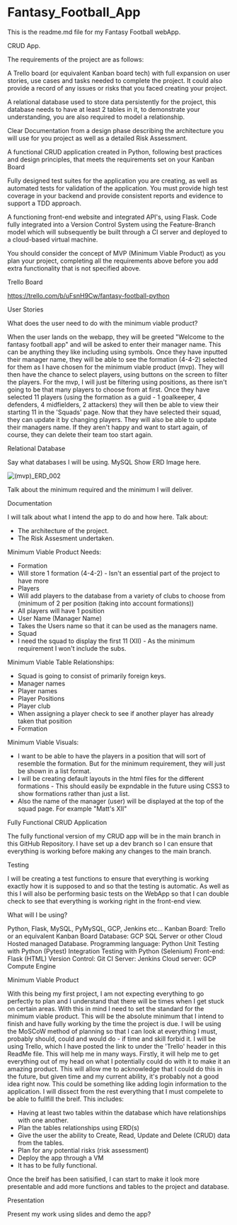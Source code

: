 # Fantasy_Football_App
This is the readme.md file for my Fantasy Football webApp.

CRUD App.

The requirements of the project are as follows:

A Trello board (or equivalent Kanban board tech) with full expansion
on user stories, use cases and tasks needed to complete the project.
It could also provide a record of any issues or risks that you faced
creating your project.

A relational database used to store data persistently for the
project, this database needs to have at least 2 tables in it, to
demonstrate your understanding, you are also required to model a
relationship.

Clear Documentation from a design phase describing the architecture
you will use for you project as well as a detailed Risk Assessment.

A functional CRUD application created in Python, following best
practices and design principles, that meets the requirements set on
your Kanban Board

Fully designed test suites for the application you are creating, as
well as automated tests for validation of the application. You must
provide high test coverage in your backend and provide consistent
reports and evidence to support a TDD approach.

A functioning front-end website and integrated API's, using Flask.
Code fully integrated into a Version Control System using the
Feature-Branch model which will subsequently be built through a CI
server and deployed to a cloud-based virtual machine.

You should consider the concept of MVP (Minimum Viable Product) as you
plan your project, completing all the requirements above before you add
extra functionality that is not specified above.


Trello Board

https://trello.com/b/uFsnH9Cw/fantasy-football-python


User Stories

What does the user need to do with the minimum viable product?

When the user lands on the webapp, they will be greeted "Welcome to the fantasy football app" and will be asked to enter their manager name. This can be anything they like including using symbols.
Once they have inputted their manager name, they will be able to see the formation (4-4-2) selected for them as I have chosen for the minimum viable product (mvp). They will then have the chance to select players, using buttons on the screen to filter the players. For the mvp, I will just be filtering using positions, as there isn't going to be that many players to choose from at first.
Once they have selected 11 players (using the formation as a guid - 1 goalkeeper, 4 defenders, 4 midfielders, 2 attackers) they will then be able to view their starting 11 in the 'Squads' page. 
Now that they have selected their squad, they can update it by changing players. They will also be able to update their managers name.
If they aren't happy and want to start again, of course, they can delete their team too start again.


Relational Database

Say what databases I will be using.
MySQL
Show ERD Image here.


![(mvp)_ERD_002](https://user-images.githubusercontent.com/82821511/118515163-0a59ca00-b72d-11eb-97f9-638a48539e23.png)



Talk about the minimum required and the minimum I will deliver.


Documentation

I will talk about what I intend the app to do and how here.
Talk about:
- The architecture of the project.
- The Risk Assesment undertaken.

Minimum Viable Product Needs:
- Formation
-   Will store 1 formation (4-4-2) - Isn't an essential part of the project to have more 
- Players
-   Will add players to the database from a variety of clubs to choose from (minimum of 2 per position (taking into account formations))
-   All players will have 1 position
- User Name (Manager Name)
-   Takes the Users name so that it can be used as the managers name.
- Squad
-   I need the squad to display the first 11 (XII) - As the minimum requirement I won't include the subs.

Minimum Viable Table Relationships:
- Squad is going to consist of primarily foreign keys. 
-   Manager names
-   Player names
-   Player Positions
-   Player club
-   When assigning a player check to see if another player has already taken that position
-   Formation

Minimum Viable Visuals:
- I want to be able to have the players in a position that will sort of resemble the formation. But for the minimum requirement, they will just be shown in a list format.
-   I will be creating default layouts in the html files for the different formations - This should easily be expndable in the future using CSS3 to show formations rather than just a list.
-   Also the name of the manager (user) will be displayed at the top of the squad page. For example "Matt's XII"


Fully Functional CRUD Application

The fully functional version of my CRUD app will be in the main branch in this GitHub Repository.
I have set up a dev branch so I can ensure that everything is working before making any changes to the main branch.


Testing

I will be creating a test functions to ensure that everything is working exactly how it is supposed to and so that the testing is automatic.
As well as this I will also be performing basic tests on the WebApp so that I can double check to see that everything is working right in the front-end view.


What will I be using?

Python, Flask, MySQL, PyMySQL, GCP, Jenkins etc...
Kanban Board: Trello or an equivalent Kanban Board
Database: GCP SQL Server or other Cloud Hosted managed Database.
Programming language: Python
Unit Testing with Python (Pytest)
Integration Testing with Python (Selenium)
Front-end: Flask (HTML)
Version Control: Git
CI Server: Jenkins
Cloud server: GCP Compute Engine


Minimum Viable Product

With this being my first project, I am not expecting everything to go perfectly to plan and I understand that there will be times when I get stuck on certain areas. With this in mind I need to set the standard for the minimum viable product. This will be the absolute minimum that I intend to finish and have fully working by the time the project is due.
I will be using the MoSCoW method of planning so that I can look at everything I must, probably should, could and would do - if time and skill forbid it. I will be using Trello, which I have posted the link to under the 'Trello' header in this ReadMe file. This will help me in many ways. Firstly, it will help me to get everything out of my head on what I potentially could do with it to make it an amazing product. This will allow me to acknowledge that I could do this in the future, but given time and my current ability, it's probably not a good idea right now. This could be something like adding login information to the application.
I will dissect from the rest everything that I must compelete to be able to fullfill the breif. This includes:
- Having at least two tables within the database which have relationships with one another.
- Plan the tables relationships using ERD(s) 
- Give the user the ability to Create, Read, Update and Delete (CRUD) data from the tables.
- Plan for any potential risks (risk assessment)
- Deploy the app through a VM
- It has to be fully functional.

Once the breif has been satisified, I can start to make it look more presentable and add more functions and tables to the project and database.


Presentation

Present my work using slides and demo the app?
